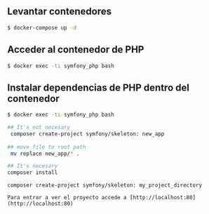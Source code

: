 ## Levantar contenedores

```bash
$ docker-compose up -d
```

## Acceder al contenedor de PHP

```bash
$ docker exec -ti symfony_php bash
```

## Instalar dependencias de PHP dentro del contenedor

```bash
$ docker exec -ti symfony_php bash

## It's not necesary
 composer create-project symfony/skeleton: new_app
 
## move file to root path
 mv replace new_app/* .

## It's necesary
composer install


```
```
composer create-project symfony/skeleton: my_project_directory

Para entrar a ver el proyecto accede a [http://localhost:80](http://localhost:80)
